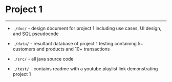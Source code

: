 # Project 1
---
* `./doc/` - design document for project 1 including use cases, UI design, and SQL pseudocode

* `./data/` - resultant database of project 1 testing containing 5+ customers and products and 10+ transactions

* `./src/` - all java source code

* `./test/` - contains readme with a youtube playlist link demonstrating project 1